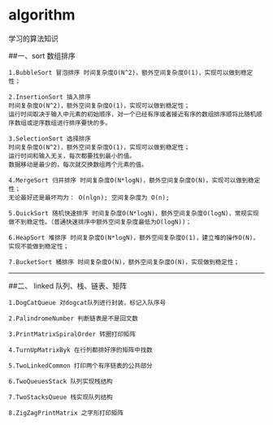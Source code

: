 # algorithm
学习的算法知识


##一、sort        数组排序

	1.BubbleSort 冒泡排序 时间复杂度O(N^2)，额外空间复杂度O(1)，实现可以做到稳定性；

	2.InsertionSort 插入排序
	时间复杂度O(N^2)，额外空间复杂度O(1)，实现可以做到稳定性；
	运行时间取决于输入中元素的初始顺序，对一个已经有序或者接近有序的数组排序顺将比随机顺序数组或逆序数组进行排序要快的多。

	3.SelectionSort 选择排序 
	时间复杂度O(N^2)，额外空间复杂度O(1)，实现可以做到稳定性；
	运行时间和输入无关，每次都要找到最小的值。
	数据移动是最少的，每次就交换数组两个元素的值。

	4.MergeSort 归并排序 时间复杂度O(N*logN)，额外空间复杂度O(N)，实现可以做到稳定性；
	无论最好还是最坏均为： O(nlgn); 空间复杂度为 O(n);

	5.QuickSort 随机快速排序 时间复杂度O(N*logN)，额外空间复杂度O(logN)，常规实现做不到稳定性。（普通快速排序中额外空间复杂度最低为O(logN))；

	6.HeapSort 堆排序 时间复杂度O(N*logN)，额外空间复杂度O(1)，建立堆的操作O(N)，实现不能做到稳定性；

	7.BucketSort 桶排序 时间复杂度O(N)，额外空间复杂度O(N)，实现做到稳定性；
***
	
##二、 linked     队列、栈、链表、矩阵

	1.DogCatQueue 对dogcat队列进行封装，标记入队序号

	2.PalindromeNumber 判断链表是不是回文数

	3.PrintMatrixSpiralOrder 转圈打印矩阵

	4.TurnUpMatrixByk 在行列都排好序的矩阵中找数

	5.TwoLinkedCommon 打印两个有序链表的公共部分

	6.TwoQueuesStack 队列实现栈结构

	7.TwoStacksQueue 栈实现队列结构

	8.ZigZagPrintMatrix 之字形打印矩阵
